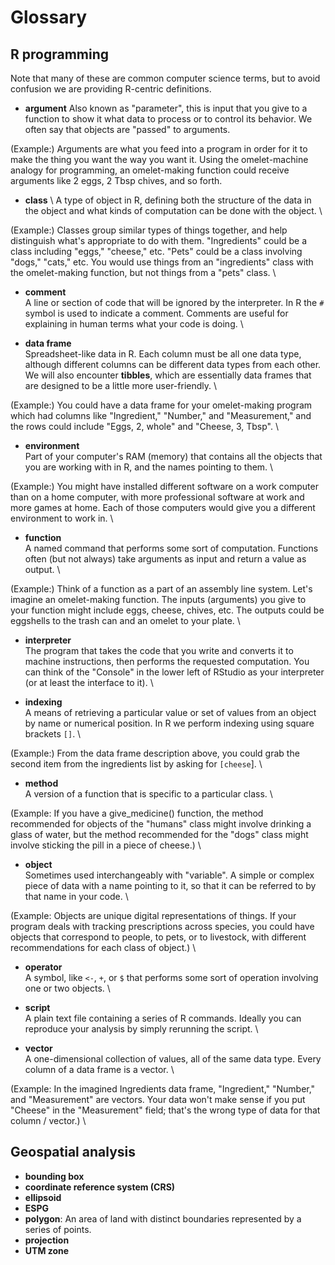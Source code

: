 # Glossary

## R programming

Note that many of these are common computer science terms, but to avoid confusion
we are providing R-centric definitions.

* **argument** 
Also known as "parameter", this is input that you give to a
function to show it what data to process or to control its behavior.  We often
say that objects are "passed" to arguments. 

(Example:) Arguments are what you feed into a program in order for it to
make the thing you want the way you want it. Using the omelet-machine analogy for
programming, an omelet-making function could receive arguments like 2 eggs, 2 Tbsp chives, and so forth. 

* **class** \ 
A type of object in R, defining both the structure of the data in the object and what kinds of computation can be done with the 
object. \

(Example:) Classes group similar types of things together, and help distinguish what's appropriate
to do with them. "Ingredients" could be a class including "eggs," "cheese," etc. "Pets" could be a class
involving "dogs," "cats," etc. You would use things from an "ingredients" class with the omelet-making
function, but not things from a "pets" class. \

* **comment** \
A line or section of code that will be ignored by the interpreter.
In R the `#` symbol is used to indicate a comment.  Comments are useful for
explaining in human terms what your code is doing. \

* **data frame** \
Spreadsheet-like data in R.  Each column must be all one data
type, although different columns can be different data types from each other.
We will also encounter **tibbles**, which are essentially data frames that are
designed to be a little more user-friendly. \

(Example:) You could have a data frame for your omelet-making program which had columns like "Ingredient," "Number," and "Measurement,"  and the rows could include "Eggs, 2, whole" and "Cheese, 3, Tbsp". \

* **environment** \
Part of your computer's RAM (memory) that contains all the
objects that you are working with in R, and the names pointing to them. \

(Example:) You might have installed different software on a work computer than on a home computer, with more professional software at work and more games at home. Each of those computers would give you a different environment to work in. \

* **function** \
A named command that performs some sort of computation.
Functions often (but not always) take arguments as input and return a value as
output. \

(Example:) Think of a function as a part of an assembly line system. Let's imagine an omelet-making function. The inputs (arguments) you give to your function might include eggs, cheese, chives, etc. The outputs could be eggshells to the trash can and an omelet to your plate. \

* **interpreter** \
The program that takes the code that you write and converts
it to machine instructions, then performs the requested computation.  You can
think of the "Console" in the lower left of RStudio as your interpreter (or at
least the interface to it). \

* **indexing**\
A means of retrieving a particular value or set of values from
an object by name or numerical position.  In R we perform indexing using
square brackets `[]`. \

(Example:) From the data frame description above, you could grab the second item from the ingredients list by asking for `[cheese`]. \

* **method** \
A version of a function that is specific to a particular class. \

(Example: If you have a give_medicine() function, the method recommended for objects of the "humans" class might involve drinking a glass of water, but the method recommended for the "dogs" class might involve sticking the pill in a piece of cheese.) \

* **object** \
Sometimes used interchangeably with "variable".  A simple or
complex piece of data with a name pointing to it, so that it can be referred to
by that name in your code. \

(Example: Objects are unique digital representations of things. If your program deals with tracking prescriptions across species, you could have objects that correspond to people, to pets, or to livestock, with different recommendations for each class of object.) \

* **operator** \
A symbol, like `<-`, `+`, or `$` that performs some sort of
operation involving one or two objects. \

* **script** \
A plain text file containing a series of R commands. Ideally you
can reproduce your analysis by simply rerunning the script. \

* **vector** \
A one-dimensional collection of values, all of the same data type.
Every column of a data frame is a vector. \

(Example: In the imagined Ingredients data frame, "Ingredient," "Number," and "Measurement" are vectors. Your data won't make sense if you put "Cheese" in the "Measurement" field; that's the wrong type of data for that column / vector.) \

## Geospatial analysis

* **bounding box**
* **coordinate reference system (CRS)**
* **ellipsoid**
* **ESPG**
* **polygon**: An area of land with distinct boundaries represented by a series
of points.
* **projection**
* **UTM zone**
